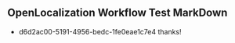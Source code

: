 ## OpenLocalization Workflow Test MarkDown
* d6d2ac00-5191-4956-bedc-1fe0eae1c7e4 
thanks!<!--HONumber=Mar16_HO4-->
